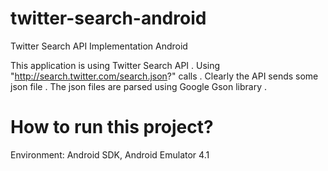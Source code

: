 twitter-search-android
======================

Twitter Search API Implementation Android

This application is using Twitter Search API . Using "http://search.twitter.com/search.json?"
calls . Clearly the API sends some json file . The json files are parsed using Google Gson 
library .

How to run this project?
========================
  Environment: Android SDK, Android Emulator 4.1